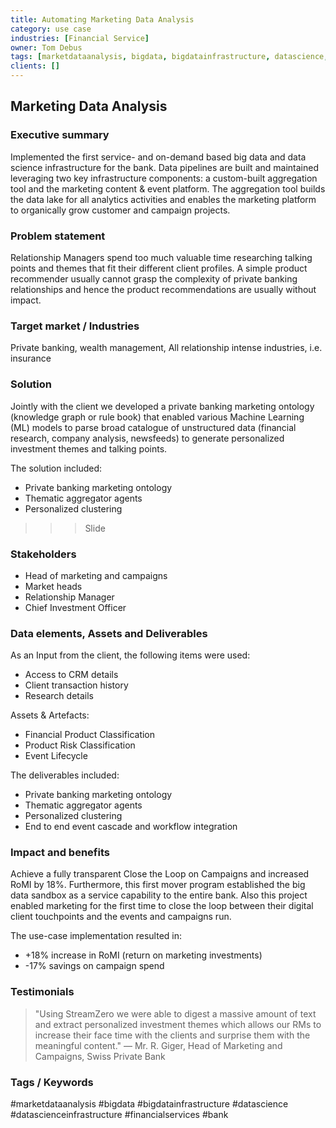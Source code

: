 ```yaml
---
title: Automating Marketing Data Analysis
category: use case
industries: [Financial Service]
owner: Tom Debus
tags: [marketdataanalysis, bigdata, bigdatainfrastructure, datascience, datascienceinfrastructure, financialservices, financial services, insurance, relationships]
clients: []
---
```


## Marketing Data Analysis

### Executive summary
Implemented the first service- and on-demand based big data and data science infrastructure for the bank. Data pipelines are built and maintained leveraging two key infrastructure components: a custom-built aggregation tool and the marketing content & event platform. The aggregation tool builds the data lake for all analytics activities and enables the marketing platform to organically grow customer and campaign projects.

### Problem statement
Relationship Managers spend too much valuable time researching talking points and themes that fit their different client profiles. A simple product recommender usually cannot grasp the complexity of private banking relationships and hence the product recommendations are usually without impact.

### Target market / Industries
Private banking, wealth management,
All relationship intense industries, i.e. insurance

### Solution
Jointly with the client we developed a private banking marketing ontology (knowledge graph or rule book) that enabled various Machine Learning (ML) models to parse broad catalogue of unstructured data (financial research, company analysis, newsfeeds) to generate personalized investment themes and talking points.

The solution included:
- Private banking marketing ontology
- Thematic aggregator agents
- Personalized clustering

>>>Slide

### Stakeholders
- Head of marketing and campaigns
- Market heads
- Relationship Manager
- Chief Investment Officer

### Data elements, Assets and Deliverables

As an Input from the client, the following items were used:
- Access to CRM details
- Client transaction history
- Research details

Assets & Artefacts:
- Financial Product Classification
- Product Risk Classification
- Event Lifecycle

The deliverables included:
- Private banking marketing ontology
- Thematic aggregator agents
- Personalized clustering
- End to end event cascade and workflow integration

### Impact and benefits
Achieve a fully transparent Close the Loop on Campaigns and increased RoMI by 18%. Furthermore, this first mover program established the big data sandbox as a service capability to the entire bank. Also this project enabled marketing for the first time to close the loop between their digital client touchpoints and the events and campaigns run.

The use-case implementation resulted in:
- +18% increase in RoMI (return on marketing investments)
- -17% savings on campaign spend

### Testimonials
> "Using StreamZero we were able to digest a massive amount of text and extract personalized investment themes which allows our RMs to increase their face time with the clients and surprise them with the meaningful content."
> — Mr. R. Giger, Head of Marketing and Campaigns, Swiss Private Bank

### Tags / Keywords
#marketdataanalysis #bigdata #bigdatainfrastructure #datascience #datascienceinfrastructure #financialservices #bank